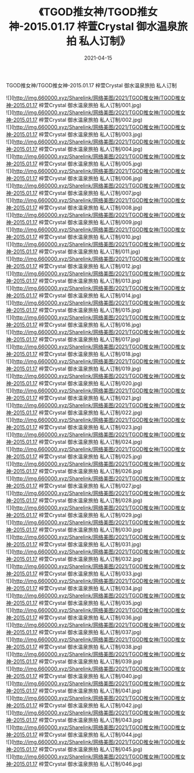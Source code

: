 ﻿---
layout: post
title:  《TGOD推女神/TGOD推女神-2015.01.17 梓萱Crystal 御水温泉旅拍 私人订制》
date:   2021-04-15
img: http://img.660000.xyz/Sharelink/网络美图/2021/TGOD推女神/TGOD推女神-2015.01.17 梓萱Crystal 御水温泉旅拍 私人订制/000.jpg
categories: [美女, 清纯, 唯美]
---

TGOD推女神/TGOD推女神-2015.01.17 梓萱Crystal 御水温泉旅拍 私人订制

 ![](http://img.660000.xyz/Sharelink/网络美图/2021/TGOD推女神/TGOD推女神-2015.01.17 梓萱Crystal 御水温泉旅拍 私人订制/001.jpg) <br>![](http://img.660000.xyz/Sharelink/网络美图/2021/TGOD推女神/TGOD推女神-2015.01.17 梓萱Crystal 御水温泉旅拍 私人订制/002.jpg) <br>![](http://img.660000.xyz/Sharelink/网络美图/2021/TGOD推女神/TGOD推女神-2015.01.17 梓萱Crystal 御水温泉旅拍 私人订制/003.jpg) <br>![](http://img.660000.xyz/Sharelink/网络美图/2021/TGOD推女神/TGOD推女神-2015.01.17 梓萱Crystal 御水温泉旅拍 私人订制/004.jpg) <br>![](http://img.660000.xyz/Sharelink/网络美图/2021/TGOD推女神/TGOD推女神-2015.01.17 梓萱Crystal 御水温泉旅拍 私人订制/005.jpg) <br>![](http://img.660000.xyz/Sharelink/网络美图/2021/TGOD推女神/TGOD推女神-2015.01.17 梓萱Crystal 御水温泉旅拍 私人订制/006.jpg) <br>![](http://img.660000.xyz/Sharelink/网络美图/2021/TGOD推女神/TGOD推女神-2015.01.17 梓萱Crystal 御水温泉旅拍 私人订制/007.jpg) <br>![](http://img.660000.xyz/Sharelink/网络美图/2021/TGOD推女神/TGOD推女神-2015.01.17 梓萱Crystal 御水温泉旅拍 私人订制/008.jpg) <br>![](http://img.660000.xyz/Sharelink/网络美图/2021/TGOD推女神/TGOD推女神-2015.01.17 梓萱Crystal 御水温泉旅拍 私人订制/009.jpg) <br>![](http://img.660000.xyz/Sharelink/网络美图/2021/TGOD推女神/TGOD推女神-2015.01.17 梓萱Crystal 御水温泉旅拍 私人订制/010.jpg) <br>![](http://img.660000.xyz/Sharelink/网络美图/2021/TGOD推女神/TGOD推女神-2015.01.17 梓萱Crystal 御水温泉旅拍 私人订制/011.jpg) <br>![](http://img.660000.xyz/Sharelink/网络美图/2021/TGOD推女神/TGOD推女神-2015.01.17 梓萱Crystal 御水温泉旅拍 私人订制/012.jpg) <br>![](http://img.660000.xyz/Sharelink/网络美图/2021/TGOD推女神/TGOD推女神-2015.01.17 梓萱Crystal 御水温泉旅拍 私人订制/013.jpg) <br>![](http://img.660000.xyz/Sharelink/网络美图/2021/TGOD推女神/TGOD推女神-2015.01.17 梓萱Crystal 御水温泉旅拍 私人订制/014.jpg) <br>![](http://img.660000.xyz/Sharelink/网络美图/2021/TGOD推女神/TGOD推女神-2015.01.17 梓萱Crystal 御水温泉旅拍 私人订制/015.jpg) <br>![](http://img.660000.xyz/Sharelink/网络美图/2021/TGOD推女神/TGOD推女神-2015.01.17 梓萱Crystal 御水温泉旅拍 私人订制/016.jpg) <br>![](http://img.660000.xyz/Sharelink/网络美图/2021/TGOD推女神/TGOD推女神-2015.01.17 梓萱Crystal 御水温泉旅拍 私人订制/017.jpg) <br>![](http://img.660000.xyz/Sharelink/网络美图/2021/TGOD推女神/TGOD推女神-2015.01.17 梓萱Crystal 御水温泉旅拍 私人订制/018.jpg) <br>![](http://img.660000.xyz/Sharelink/网络美图/2021/TGOD推女神/TGOD推女神-2015.01.17 梓萱Crystal 御水温泉旅拍 私人订制/019.jpg) <br>![](http://img.660000.xyz/Sharelink/网络美图/2021/TGOD推女神/TGOD推女神-2015.01.17 梓萱Crystal 御水温泉旅拍 私人订制/020.jpg) <br>![](http://img.660000.xyz/Sharelink/网络美图/2021/TGOD推女神/TGOD推女神-2015.01.17 梓萱Crystal 御水温泉旅拍 私人订制/021.jpg) <br>![](http://img.660000.xyz/Sharelink/网络美图/2021/TGOD推女神/TGOD推女神-2015.01.17 梓萱Crystal 御水温泉旅拍 私人订制/022.jpg) <br>![](http://img.660000.xyz/Sharelink/网络美图/2021/TGOD推女神/TGOD推女神-2015.01.17 梓萱Crystal 御水温泉旅拍 私人订制/023.jpg) <br>![](http://img.660000.xyz/Sharelink/网络美图/2021/TGOD推女神/TGOD推女神-2015.01.17 梓萱Crystal 御水温泉旅拍 私人订制/024.jpg) <br>![](http://img.660000.xyz/Sharelink/网络美图/2021/TGOD推女神/TGOD推女神-2015.01.17 梓萱Crystal 御水温泉旅拍 私人订制/025.jpg) <br>![](http://img.660000.xyz/Sharelink/网络美图/2021/TGOD推女神/TGOD推女神-2015.01.17 梓萱Crystal 御水温泉旅拍 私人订制/026.jpg) <br>![](http://img.660000.xyz/Sharelink/网络美图/2021/TGOD推女神/TGOD推女神-2015.01.17 梓萱Crystal 御水温泉旅拍 私人订制/027.jpg) <br>![](http://img.660000.xyz/Sharelink/网络美图/2021/TGOD推女神/TGOD推女神-2015.01.17 梓萱Crystal 御水温泉旅拍 私人订制/028.jpg) <br>![](http://img.660000.xyz/Sharelink/网络美图/2021/TGOD推女神/TGOD推女神-2015.01.17 梓萱Crystal 御水温泉旅拍 私人订制/029.jpg) <br>![](http://img.660000.xyz/Sharelink/网络美图/2021/TGOD推女神/TGOD推女神-2015.01.17 梓萱Crystal 御水温泉旅拍 私人订制/030.jpg) <br>![](http://img.660000.xyz/Sharelink/网络美图/2021/TGOD推女神/TGOD推女神-2015.01.17 梓萱Crystal 御水温泉旅拍 私人订制/031.jpg) <br>![](http://img.660000.xyz/Sharelink/网络美图/2021/TGOD推女神/TGOD推女神-2015.01.17 梓萱Crystal 御水温泉旅拍 私人订制/032.jpg) <br>![](http://img.660000.xyz/Sharelink/网络美图/2021/TGOD推女神/TGOD推女神-2015.01.17 梓萱Crystal 御水温泉旅拍 私人订制/033.jpg) <br>![](http://img.660000.xyz/Sharelink/网络美图/2021/TGOD推女神/TGOD推女神-2015.01.17 梓萱Crystal 御水温泉旅拍 私人订制/034.jpg) <br>![](http://img.660000.xyz/Sharelink/网络美图/2021/TGOD推女神/TGOD推女神-2015.01.17 梓萱Crystal 御水温泉旅拍 私人订制/035.jpg) <br>![](http://img.660000.xyz/Sharelink/网络美图/2021/TGOD推女神/TGOD推女神-2015.01.17 梓萱Crystal 御水温泉旅拍 私人订制/036.jpg) <br>![](http://img.660000.xyz/Sharelink/网络美图/2021/TGOD推女神/TGOD推女神-2015.01.17 梓萱Crystal 御水温泉旅拍 私人订制/037.jpg) <br>![](http://img.660000.xyz/Sharelink/网络美图/2021/TGOD推女神/TGOD推女神-2015.01.17 梓萱Crystal 御水温泉旅拍 私人订制/038.jpg) <br>![](http://img.660000.xyz/Sharelink/网络美图/2021/TGOD推女神/TGOD推女神-2015.01.17 梓萱Crystal 御水温泉旅拍 私人订制/039.jpg) <br>![](http://img.660000.xyz/Sharelink/网络美图/2021/TGOD推女神/TGOD推女神-2015.01.17 梓萱Crystal 御水温泉旅拍 私人订制/040.jpg) <br>![](http://img.660000.xyz/Sharelink/网络美图/2021/TGOD推女神/TGOD推女神-2015.01.17 梓萱Crystal 御水温泉旅拍 私人订制/041.jpg) <br>![](http://img.660000.xyz/Sharelink/网络美图/2021/TGOD推女神/TGOD推女神-2015.01.17 梓萱Crystal 御水温泉旅拍 私人订制/042.jpg) <br>![](http://img.660000.xyz/Sharelink/网络美图/2021/TGOD推女神/TGOD推女神-2015.01.17 梓萱Crystal 御水温泉旅拍 私人订制/043.jpg) <br>![](http://img.660000.xyz/Sharelink/网络美图/2021/TGOD推女神/TGOD推女神-2015.01.17 梓萱Crystal 御水温泉旅拍 私人订制/044.jpg) <br>![](http://img.660000.xyz/Sharelink/网络美图/2021/TGOD推女神/TGOD推女神-2015.01.17 梓萱Crystal 御水温泉旅拍 私人订制/045.jpg) <br>![](http://img.660000.xyz/Sharelink/网络美图/2021/TGOD推女神/TGOD推女神-2015.01.17 梓萱Crystal 御水温泉旅拍 私人订制/046.jpg) <br>
